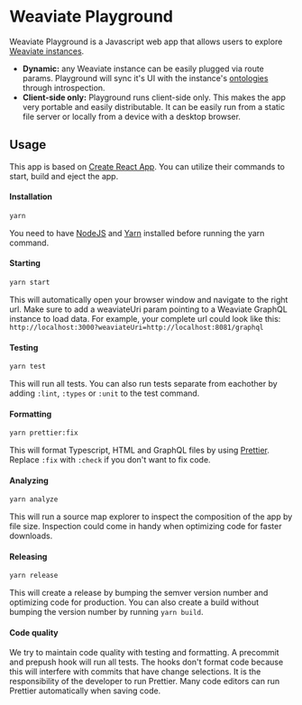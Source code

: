 # Weaviate Playground

Weaviate Playground is a Javascript web app that allows users to explore [Weaviate instances](https://github.com/creativesoftwarefdn/weaviate).

- **Dynamic:** any Weaviate instance can be easily plugged via route params. Playground will sync it's UI with the instance's [ontologies](https://github.com/creativesoftwarefdn/weaviate#ontology) through introspection.
- **Client-side only:** Playground runs client-side only. This makes the app very portable and easily distributable. It can be easily run from a static file server or locally from a device with a desktop browser.

## Usage

This app is based on [Create React App](https://facebook.github.io/create-react-app/). You can utilize their commands to start, build and eject the app.

#### Installation

```bash
yarn
```

You need to have [NodeJS](https://nodejs.org/en/download/) and [Yarn](https://yarnpkg.com/lang/en/docs/install/) installed before running the yarn command.

#### Starting

```bash
yarn start
```

This will automatically open your browser window and navigate to the right url. Make sure to add a weaviateUri param pointing to a Weaviate GraphQL instance to load data. For example, your complete url could look like this: `http://localhost:3000?weaviateUri=http://localhost:8081/graphql`

#### Testing

```bash
yarn test
```

This will run all tests. You can also run tests separate from eachother by adding `:lint`, `:types` or `:unit` to the test command.

#### Formatting

```bash
yarn prettier:fix
```

This will format Typescript, HTML and GraphQL files by using [Prettier](https://prettier.io/). Replace `:fix` with `:check` if you don't want to fix code.

#### Analyzing

```bash
yarn analyze
```

This will run a source map explorer to inspect the composition of the app by file size. Inspection could come in handy when optimizing code for faster downloads.

#### Releasing

```bash
yarn release
```

This will create a release by bumping the semver version number and optimizing code for production. You can also create a build without bumping the version number by running `yarn build`.

#### Code quality

We try to maintain code quality with testing and formatting. A precommit and prepush hook will run all tests. The hooks don't format code because this will interfere with commits that have change selections. It is the responsibility of the developer to run Prettier. Many code editors can run Prettier automatically when saving code.
